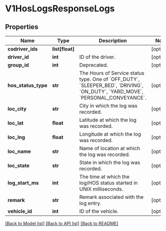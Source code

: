 # V1HosLogsResponseLogs

## Properties
Name | Type | Description | Notes
------------ | ------------- | ------------- | -------------
**codriver_ids** | **list[float]** |  | [optional] 
**driver_id** | **int** | ID of the driver. | [optional] 
**group_id** | **int** | Deprecated. | [optional] 
**hos_status_type** | **str** | The Hours of Service status type. One of &#x60;OFF_DUTY&#x60;, &#x60;SLEEPER_BED&#x60;, &#x60;DRIVING&#x60;, &#x60;ON_DUTY&#x60;, &#x60;YARD_MOVE&#x60;, &#x60;PERSONAL_CONVEYANCE&#x60;. | [optional] 
**loc_city** | **str** | City in which the log was recorded. | [optional] 
**loc_lat** | **float** | Latitude at which the log was recorded. | [optional] 
**loc_lng** | **float** | Longitude at which the log was recorded. | [optional] 
**loc_name** | **str** | Name of location at which the log was recorded. | [optional] 
**loc_state** | **str** | State in which the log was recorded. | [optional] 
**log_start_ms** | **int** | The time at which the log/HOS status started in UNIX milliseconds. | [optional] 
**remark** | **str** | Remark associated with the log entry. | [optional] 
**vehicle_id** | **int** | ID of the vehicle. | [optional] 

[[Back to Model list]](../README.md#documentation-for-models) [[Back to API list]](../README.md#documentation-for-api-endpoints) [[Back to README]](../README.md)


